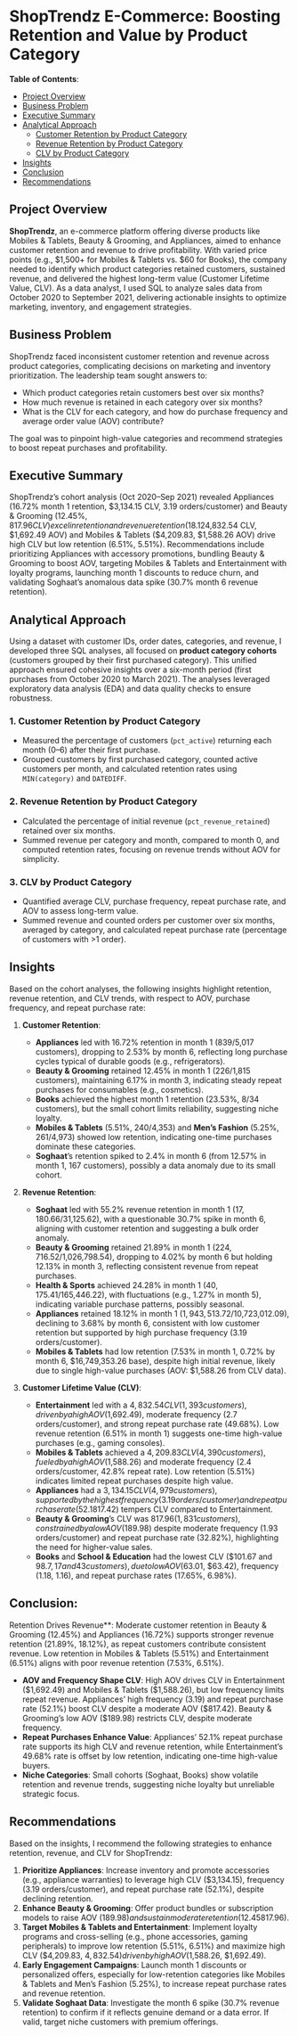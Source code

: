 # ShopTrendz E-Commerce: Boosting Retention and Value by Product Category

**Table of Contents**:
- [Project Overview](#project-overview)
- [Business Problem](#business-problem)
- [Executive Summary](#executive-summary)
- [Analytical Approach](#analytical-approach)
   - [Customer Retention by Product Category](#customer-retention-by-product-category)
   - [Revenue Retention by Product Category](#revenue-retention-by-product-category)
   - [CLV by Product Category](#clv-by-product-category)
- [Insights](#insights)
- [Conclusion](#conclusion)
- [Recommendations](#recommendations)

## Project Overview

**ShopTrendz**, an e-commerce platform offering diverse products like Mobiles & Tablets, Beauty & Grooming, and Appliances, aimed to enhance customer retention and revenue to drive profitability. With varied price points (e.g., $1,500+ for Mobiles & Tablets vs. $60 for Books), the company needed to identify which product categories retained customers, sustained revenue, and delivered the highest long-term value (Customer Lifetime Value, CLV). As a data analyst, I used SQL to analyze sales data from October 2020 to September 2021, delivering actionable insights to optimize marketing, inventory, and engagement strategies.

## Business Problem

ShopTrendz faced inconsistent customer retention and revenue across product categories, complicating decisions on marketing and inventory prioritization. The leadership team sought answers to:

- Which product categories retain customers best over six months?
- How much revenue is retained in each category over six months?
- What is the CLV for each category, and how do purchase frequency and average order value (AOV) contribute?

The goal was to pinpoint high-value categories and recommend strategies to boost repeat purchases and profitability.

## Executive Summary
ShopTrendz’s cohort analysis (Oct 2020–Sep 2021) revealed Appliances (16.72% month 1 retention, $3,134.15 CLV, 3.19 orders/customer) and Beauty & Grooming (12.45%, $817.96 CLV) excel in retention and revenue retention (18.12%, 21.89%), while Entertainment ($4,832.54 CLV, $1,692.49 AOV) and Mobiles & Tablets ($4,209.83, $1,588.26 AOV) drive high CLV but low retention (6.51%, 5.51%). Recommendations include prioritizing Appliances with accessory promotions, bundling Beauty & Grooming to boost AOV, targeting Mobiles & Tablets and Entertainment with loyalty programs, launching month 1 discounts to reduce churn, and validating Soghaat’s anomalous data spike (30.7% month 6 revenue retention).

## Analytical Approach

Using a dataset with customer IDs, order dates, categories, and revenue, I developed three SQL analyses, all focused on **product category cohorts** (customers grouped by their first purchased category). This unified approach ensured cohesive insights over a six-month period (first purchases from October 2020 to March 2021). The analyses leveraged exploratory data analysis (EDA) and data quality checks to ensure robustness.

### 1. Customer Retention by Product Category
- Measured the percentage of customers (`pct_active`) returning each month (0–6) after their first purchase.
- Grouped customers by first purchased category, counted active customers per month, and calculated retention rates using `MIN(category)` and `DATEDIFF`.

### 2. Revenue Retention by Product Category
- Calculated the percentage of initial revenue (`pct_revenue_retained`) retained over six months.
- Summed revenue per category and month, compared to month 0, and computed retention rates, focusing on revenue trends without AOV for simplicity.

### 3. CLV by Product Category
- Quantified average CLV, purchase frequency, repeat purchase rate, and AOV to assess long-term value.
- Summed revenue and counted orders per customer over six months, averaged by category, and calculated repeat purchase rate (percentage of customers with >1 order).

## Insights

Based on the cohort analyses, the following insights highlight retention, revenue retention, and CLV trends, with respect to AOV, purchase frequency, and repeat purchase rate:

1. **Customer Retention**:
   - **Appliances** led with 16.72% retention in month 1 (839/5,017 customers), dropping to 2.53% by month 6, reflecting long purchase cycles typical of durable goods (e.g., refrigerators).
   - **Beauty & Grooming** retained 12.45% in month 1 (226/1,815 customers), maintaining 6.17% in month 3, indicating steady repeat purchases for consumables (e.g., cosmetics).
   - **Books** achieved the highest month 1 retention (23.53%, 8/34 customers), but the small cohort limits reliability, suggesting niche loyalty.
   - **Mobiles & Tablets** (5.51%, 240/4,353) and **Men’s Fashion** (5.25%, 261/4,973) showed low retention, indicating one-time purchases dominate these categories.
   - **Soghaat**’s retention spiked to 2.4% in month 6 (from 12.57% in month 1, 167 customers), possibly a data anomaly due to its small cohort.

2. **Revenue Retention**:
   - **Soghaat** led with 55.2% revenue retention in month 1 ($17,180.66/$31,125.62), with a questionable 30.7% spike in month 6, aligning with customer retention and suggesting a bulk order anomaly.
   - **Beauty & Grooming** retained 21.89% in month 1 ($224,716.52/$1,026,798.54), dropping to 4.02% by month 6 but holding 12.13% in month 3, reflecting consistent revenue from repeat purchases.
   - **Health & Sports** achieved 24.28% in month 1 ($40,175.41/$165,446.22), with fluctuations (e.g., 1.27% in month 5), indicating variable purchase patterns, possibly seasonal.
   - **Appliances** retained 18.12% in month 1 ($1,943,513.72/$10,723,012.09), declining to 3.68% by month 6, consistent with low customer retention but supported by high purchase frequency (3.19 orders/customer).
   - **Mobiles & Tablets** had low retention (7.53% in month 1, 0.72% by month 6, $16,749,353.26 base), despite high initial revenue, likely due to single high-value purchases (AOV: $1,588.26 from CLV data).

3. **Customer Lifetime Value (CLV)**:
   - **Entertainment** led with a $4,832.54 CLV (1,393 customers), driven by a high AOV ($1,692.49), moderate frequency (2.7 orders/customer), and strong repeat purchase rate (49.68%). Low revenue retention (6.51% in month 1) suggests one-time high-value purchases (e.g., gaming consoles).
   - **Mobiles & Tablets** achieved a $4,209.83 CLV (4,390 customers), fueled by a high AOV ($1,588.26) and moderate frequency (2.4 orders/customer, 42.8% repeat rate). Low retention (5.51%) indicates limited repeat purchases despite high value.
   - **Appliances** had a $3,134.15 CLV (4,979 customers), supported by the highest frequency (3.19 orders/customer) and repeat purchase rate (52.1%), though a lower AOV ($817.42) tempers CLV compared to Entertainment.
   - **Beauty & Grooming**’s CLV was $817.96 (1,831 customers), constrained by a low AOV ($189.98) despite moderate frequency (1.93 orders/customer) and repeat purchase rate (32.82%), highlighting the need for higher-value sales.
   - **Books** and **School & Education** had the lowest CLV ($101.67 and $98.7, 17 and 43 customers), due to low AOV ($63.01, $63.42), frequency (1.18, 1.16), and repeat purchase rates (17.65%, 6.98%).

## Conclusion: 
Retention Drives Revenue**: Moderate customer retention in Beauty & Grooming (12.45%) and Appliances (16.72%) supports stronger revenue retention (21.89%, 18.12%), as repeat customers contribute consistent revenue. Low retention in Mobiles & Tablets (5.51%) and Entertainment (6.51%) aligns with poor revenue retention (7.53%, 6.51%).
   - **AOV and Frequency Shape CLV**: High AOV drives CLV in Entertainment ($1,692.49) and Mobiles & Tablets ($1,588.26), but low frequency limits repeat revenue. Appliances’ high frequency (3.19) and repeat purchase rate (52.1%) boost CLV despite a moderate AOV ($817.42). Beauty & Grooming’s low AOV ($189.98) restricts CLV, despite moderate frequency.
   - **Repeat Purchases Enhance Value**: Appliances’ 52.1% repeat purchase rate supports its high CLV and revenue retention, while Entertainment’s 49.68% rate is offset by low retention, indicating one-time high-value buyers.
   - **Niche Categories**: Small cohorts (Soghaat, Books) show volatile retention and revenue trends, suggesting niche loyalty but unreliable strategic focus.

## Recommendations

Based on the insights, I recommend the following strategies to enhance retention, revenue, and CLV for ShopTrendz:

1. **Prioritize Appliances**: Increase inventory and promote accessories (e.g., appliance warranties) to leverage high CLV ($3,134.15), frequency (3.19 orders/customer), and repeat purchase rate (52.1%), despite declining retention.
2. **Enhance Beauty & Grooming**: Offer product bundles or subscription models to raise AOV ($189.98) and sustain moderate retention (12.45%) and revenue retention (21.89%), boosting CLV ($817.96).
3. **Target Mobiles & Tablets and Entertainment**: Implement loyalty programs and cross-selling (e.g., phone accessories, gaming peripherals) to improve low retention (5.51%, 6.51%) and maximize high CLV ($4,209.83, $4,832.54) driven by high AOV ($1,588.26, $1,692.49).
4. **Early Engagement Campaigns**: Launch month 1 discounts or personalized offers, especially for low-retention categories like Mobiles & Tablets and Men’s Fashion (5.25%), to increase repeat purchase rates and revenue retention.
5. **Validate Soghaat Data**: Investigate the month 6 spike (30.7% revenue retention) to confirm if it reflects genuine demand or a data error. If valid, target niche customers with premium offerings.